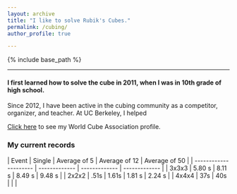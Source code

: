 ```yaml
---
layout: archive
title: "I like to solve Rubik's Cubes."
permalink: /cubing/
author_profile: true

---
```


{% include base_path %}

***
#### I first learned how to solve the cube in 2011, when I was in 10th grade of high school.
Since 2012, I have been active in the cubing community as a competitor, organizer, and teacher. At UC Berkeley, I helped 

[Click here](https://www.worldcubeassociation.org/persons/2012DANE01) to see my World Cube Association profile.

### My current records


| Event            | Single   | Average of 5    | Average of 12 | Average of 50 |
| ---------------------  | ------------- | ------------- | ------------- | 
| 3x3x3    | 5.80 s   | 8.11 s | 8.49 s | 9.48 s |
| 2x2x2  | .51s   |   1.61s            | 1.81 s | 2.24 s  |
| 4x4x4     | 37s   |   40s            | | |
